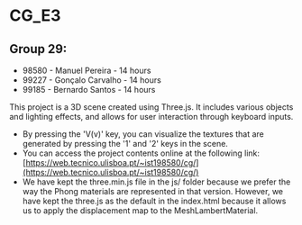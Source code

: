 # CG_E3

## Group 29:

- 98580 - Manuel Pereira - 14 hours
- 99227 - Gonçalo Carvalho - 14 hours
- 99185 - Bernardo Santos - 14 hours

This project is a 3D scene created using Three.js. It includes various objects and lighting effects, and allows for user interaction through keyboard inputs.

- By pressing the 'V(v)' key, you can visualize the textures that are generated by pressing the '1' and '2' keys in the scene.
- You can access the project contents online at the following link: [https://web.tecnico.ulisboa.pt/~ist198580/cg/](https://web.tecnico.ulisboa.pt/~ist198580/cg/)
- We have kept the three.min.js file in the js/ folder because we prefer the way the Phong materials are represented in that version. However, we have kept the three.js as the default in the index.html because it allows us to apply the displacement map to the MeshLambertMaterial. 
